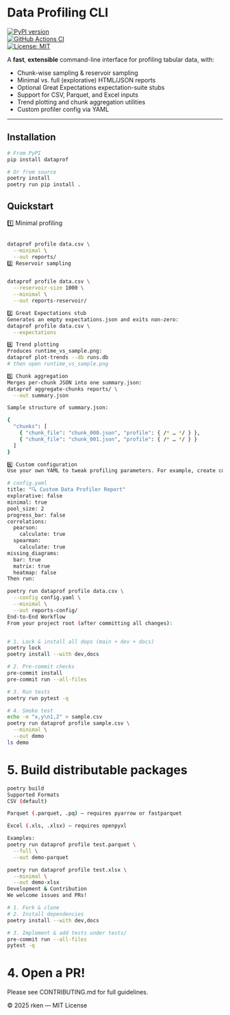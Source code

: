 # Data Profiling CLI

[![PyPI version](https://img.shields.io/pypi/v/dataprof.svg)](https://pypi.org/project/dataprof)  
[![GitHub Actions CI](https://github.com/rkendev/dataprof/actions/workflows/ci.yml/badge.svg)](https://github.com/rkendev/dataprof/actions)  
[![License: MIT](https://img.shields.io/badge/License-MIT-blue.svg)](LICENSE)

A **fast**, **extensible** command-line interface for profiling tabular data, with:

- Chunk-wise sampling & reservoir sampling  
- Minimal vs. full (explorative) HTML/JSON reports  
- Optional Great Expectations expectation-suite stubs  
- Support for CSV, Parquet, and Excel inputs  
- Trend plotting and chunk aggregation utilities  
- Custom profiler config via YAML

---

## Installation

```bash
# From PyPI
pip install dataprof

# Or from source
poetry install
poetry run pip install .
```

## Quickstart
1️⃣ Minimal profiling
```bash

dataprof profile data.csv \
  --minimal \
  --out reports/
2️⃣ Reservoir sampling


dataprof profile data.csv \
  --reservoir-size 1000 \
  --minimal \
  --out reports-reservoir/

3️⃣ Great Expectations stub
Generates an empty expectations.json and exits non-zero:
dataprof profile data.csv \
  --expectations

4️⃣ Trend plotting
Produces runtime_vs_sample.png:
dataprof plot-trends --db runs.db
# then open runtime_vs_sample.png

5️⃣ Chunk aggregation
Merges per-chunk JSON into one summary.json:
dataprof aggregate-chunks reports/ \
  --out summary.json

Sample structure of summary.json:

{
  "chunks": [
    { "chunk_file": "chunk_000.json", "profile": { /* … */ } },
    { "chunk_file": "chunk_001.json", "profile": { /* … */ } }
  ]
}

6️⃣ Custom configuration
Use your own YAML to tweak profiling parameters. For example, create config.yaml:

# config.yaml
title: "🔍 Custom Data Profiler Report"
explorative: false
minimal: true
pool_size: 2
progress_bar: false
correlations:
  pearson:
    calculate: true
  spearman:
    calculate: true
missing_diagrams:
  bar: true
  matrix: true
  heatmap: false
Then run:

poetry run dataprof profile data.csv \
  --config config.yaml \
  --minimal \
  --out reports-config/
End-to-End Workflow
From your project root (after committing all changes):


# 1. Lock & install all deps (main + dev + docs)
poetry lock
poetry install --with dev,docs

# 2. Pre-commit checks
pre-commit install
pre-commit run --all-files

# 3. Run tests
poetry run pytest -q

# 4. Smoke test
echo -e "x,y\n1,2" > sample.csv
poetry run dataprof profile sample.csv \
  --minimal \
  --out demo
ls demo
```

# 5. Build distributable packages
```bash
poetry build
Supported Formats
CSV (default)

Parquet (.parquet, .pq) — requires pyarrow or fastparquet

Excel (.xls, .xlsx) — requires openpyxl

Examples:
poetry run dataprof profile test.parquet \
  --full \
  --out demo-parquet

poetry run dataprof profile test.xlsx \
  --minimal \
  --out demo-xlsx
Development & Contribution
We welcome issues and PRs!

# 1. Fork & clone
# 2. Install dependencies
poetry install --with dev,docs

# 3. Implement & add tests under tests/
pre-commit run --all-files
pytest -q
```

# 4. Open a PR!
Please see CONTRIBUTING.md for full guidelines.

© 2025 rken — MIT License